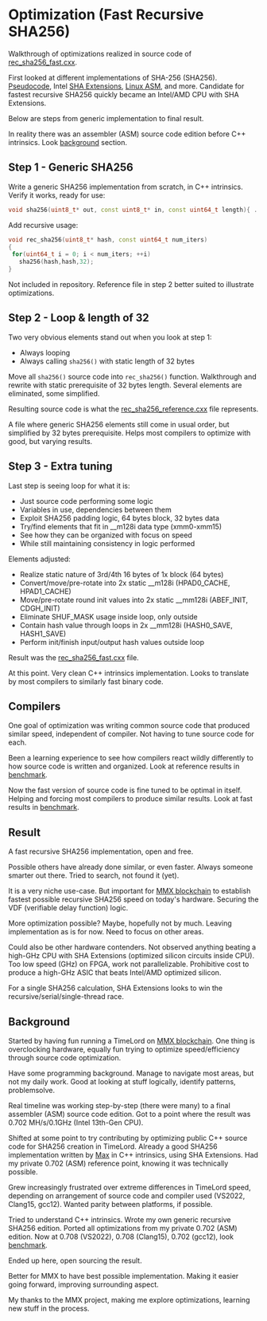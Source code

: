 # Optimization (Fast Recursive SHA256)

Walkthrough of optimizations realized in source code of [rec_sha256_fast.cxx](rec_sha256_fast.cxx).

First looked at different implementations of SHA-256 (SHA256). [Pseudocode](https://en.wikipedia.org/wiki/SHA-2#Pseudocode),
Intel [SHA Extensions](https://www.intel.com/content/www/us/en/developer/articles/technical/intel-sha-extensions.html),
[Linux ASM](https://github.com/torvalds/linux/blob/master/arch/x86/crypto/sha256_ni_asm.S), and more. Candidate for fastest recursive SHA256 quickly became an Intel/AMD CPU with SHA Extensions.

Below are steps from generic implementation to final result.

In reality there was an assembler (ASM) source code edition before C++ intrinsics. Look [background](#background) section.

## Step 1 - Generic SHA256

Write a generic SHA256 implementation from scratch, in C++ intrinsics. Verify it works, ready for use:
```c++
void sha256(uint8_t* out, const uint8_t* in, const uint64_t length){ ... }
```

Add recursive usage:
```c++
void rec_sha256(uint8_t* hash, const uint64_t num_iters)
{
 for(uint64_t i = 0; i < num_iters; ++i)
   sha256(hash,hash,32);
}
```
Not included in repository. Reference file in step 2 better suited to illustrate optimizations.

## Step 2 - Loop & length of 32

Two very obvious elements stand out when you look at step 1:
- Always looping
- Always calling `sha256()` with static length of 32 bytes

Move all `sha256()` source code into `rec_sha256()` function. Walkthrough and rewrite with static prerequisite of 32 bytes length. Several elements are eliminated, some simplified.

Resulting source code is what the [rec_sha256_reference.cxx](rec_sha256_reference.cxx) file represents.

A file where generic SHA256 elements still come in usual order, but simplified by 32 bytes prerequisite. Helps most compilers to optimize with good, but varying results.

## Step 3 - Extra tuning

Last step is seeing loop for what it is:
- Just source code performing some logic
- Variables in use, dependencies between them
- Exploit SHA256 padding logic, 64 bytes block, 32 bytes data
- Try/find elements that fit in __m128i data type (xmm0-xmm15)
- See how they can be organized with focus on speed
- While still maintaining consistency in logic performed

Elements adjusted:
- Realize static nature of 3rd/4th 16 bytes of 1x block (64 bytes)
- Convert/move/pre-rotate into 2x static __m128i (HPAD0_CACHE, HPAD1_CACHE)
- Move/pre-rotate round init values into 2x static __mm128i (ABEF_INIT, CDGH_INIT)
- Eliminate SHUF_MASK usage inside loop, only outside
- Contain hash value through loops in 2x __mm128i (HASH0_SAVE, HASH1_SAVE)
- Perform init/finish input/output hash values outside loop

Result was the [rec_sha256_fast.cxx](rec_sha256_fast.cxx) file.

At this point. Very clean C++ intrinsics implementation. Looks to translate by most compilers to similarly fast binary code.

## Compilers

One goal of optimization was writing common source code that produced similar speed, independent of compiler. Not having to tune source code for each.

Been a learning experience to see how compilers react wildly differently to how source code is written and organized. Look at reference results in [benchmark](BENCHMARK.md).

Now the fast version of source code is fine tuned to be optimal in itself. Helping and forcing most compilers to produce similar results.
Look at fast results in [benchmark](BENCHMARK.md).

## Result

A fast recursive SHA256 implementation, open and free.

Possible others have already done similar, or even faster. Always someone smarter out there. Tried to search, not found it (yet).

It is a very niche use-case. But important for [MMX blockchain](https://github.com/madMAx43v3r/mmx-node) to establish fastest possible recursive SHA256 speed on today's hardware. Securing the VDF (verifiable delay function) logic.

More optimization possible? Maybe, hopefully not by much. Leaving implementation as is for now. Need to focus on other areas.

Could also be other hardware contenders. Not observed anything beating a high-GHz CPU with SHA Extensions (optimized silicon circuits inside CPU). Too low speed (GHz) on FPGA, work not parallelizable. Prohibitive cost to produce a high-GHz ASIC that beats Intel/AMD optimized silicon.

For a single SHA256 calculation, SHA Extensions looks to win the recursive/serial/single-thread race.

## Background

Started by having fun running a TimeLord on [MMX blockchain](https://github.com/madMAx43v3r/mmx-node). One thing is overclocking hardware, equally fun trying to optimize speed/efficiency through source code optimization.

Have some programming background. Manage to navigate most areas, but not my daily work. Good at looking at stuff logically, identify patterns, problemsolve.

Real timeline was working step-by-step (there were many) to a final assembler (ASM) source code edition. Got to a point where the result was 0.702 MH/s/0.1GHz (Intel 13th-Gen CPU).

Shifted at some point to try contributing by optimizing public C++ source code for SHA256 creation in TimeLord. Already a good SHA256 implementation written by [Max](https://github.com/madMAx43v3r) in C++ intrinsics, using SHA Extensions. Had my private 0.702 (ASM) reference point, knowing it was technically possible.

Grew increasingly frustrated over extreme differences in TimeLord speed, depending on arrangement of source code and compiler used (VS2022, Clang15, gcc12). Wanted parity between platforms, if possible.

Tried to understand C++ intrinsics. Wrote my own generic recursive SHA256 edition. Ported all optimizations from my private 0.702 (ASM) edition. Now at 0.708 (VS2022), 0.708 (Clang15), 0.702 (gcc12), look [benchmark](BENCHMARK.md).

Ended up here, open sourcing the result.

Better for MMX to have best possible implementation. Making it easier going forward, improving surrounding aspect.

My thanks to the MMX project, making me explore optimizations, learning new stuff in the process.

<!-- eof -->
